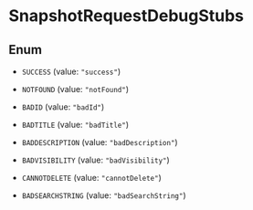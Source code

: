 

# SnapshotRequestDebugStubs

## Enum


* `SUCCESS` (value: `"success"`)

* `NOTFOUND` (value: `"notFound"`)

* `BADID` (value: `"badId"`)

* `BADTITLE` (value: `"badTitle"`)

* `BADDESCRIPTION` (value: `"badDescription"`)

* `BADVISIBILITY` (value: `"badVisibility"`)

* `CANNOTDELETE` (value: `"cannotDelete"`)

* `BADSEARCHSTRING` (value: `"badSearchString"`)



